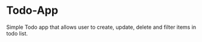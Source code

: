 # Todo-App

Simple Todo app that allows user to create, update, delete and filter items in todo list. 
